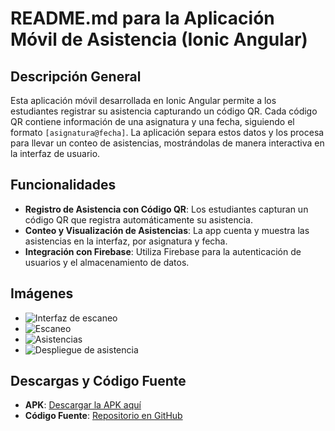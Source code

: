 # README.md para la Aplicación Móvil de Asistencia (Ionic Angular)

## Descripción General
Esta aplicación móvil desarrollada en Ionic Angular permite a los estudiantes registrar su asistencia capturando un código QR. Cada código QR contiene información de una asignatura y una fecha, siguiendo el formato `[asignatura@fecha]`. La aplicación separa estos datos y los procesa para llevar un conteo de asistencias, mostrándolas de manera interactiva en la interfaz de usuario.

## Funcionalidades
- **Registro de Asistencia con Código QR**: Los estudiantes capturan un código QR que registra automáticamente su asistencia.
- **Conteo y Visualización de Asistencias**: La app cuenta y muestra las asistencias en la interfaz, por asignatura y fecha.
- **Integración con Firebase**: Utiliza Firebase para la autenticación de usuarios y el almacenamiento de datos.

## Imágenes
- ![Interfaz de escaneo](https://drive.google.com/file/d/1QO6Atebzh7ewN2jjr7m889yih-aoqt0E/view?usp=drive_link)
- ![Escaneo](https://drive.google.com/file/d/1Q_3H3pvawhPB89VjqMArUTOWjqu_HsMq/view?usp=drive_link)
- ![Asistencias](https://drive.google.com/file/d/1QUQTThqqTrExwEAgdOeIcWbAtZ0IvOVH/view?usp=drive_link)
- ![Despliegue de asistencia](https://drive.google.com/file/d/1QTPyom5F-P9khvz8H_0qLcdAs-V1kEIC/view?usp=drive_link)

## Descargas y Código Fuente
- **APK**: [Descargar la APK aquí](https://www.mediafire.com/file/roxbpxtuagqzpfq/app-debug.apk/file)
- **Código Fuente**: [Repositorio en GitHub](https://github.com/MiguelGaticaBestNick123/app)
